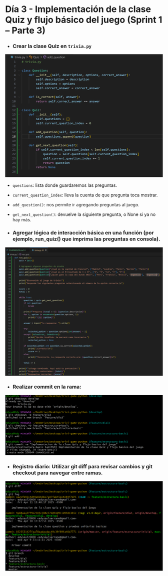# Día 3 - Implementación de la clase Quiz y flujo básico del juego (Sprint 1 – Parte 3)

* ### Crear la clase Quiz en `trivia.py`

![alt text](10.png)

* `questions`: lista donde guardaremos las preguntas.

* `current_question_index`: lleva la cuenta de que pregunta toca mostrar.

* `add_question()`: nos permite ir agregando preguntas al juego.

* `get_next_question()`: devuelve la siguiente pregunta, o None si ya no hay más.

* ### Agregar lógica de interacción básica en una función (por ejemplo, run_quiz() que imprima las preguntas en consola).
![alt text](11.png)

* ### Realizar commit en la rama:
![alt text](12.png)

* ### Registro diario: Utilizar git diff para revisar cambios y git checkout para navegar entre ramas.
![alt text](13.png)